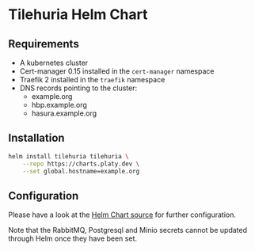 <!-- TODO rewrite -->

# Tilehuria Helm Chart

## Requirements

- A kubernetes cluster
- Cert-manager 0.15 installed in the `cert-manager` namespace
- Traefik 2 installed in the `traefik` namespace
- DNS records pointing to the cluster:
  - example.org
  - hbp.example.org
  - hasura.example.org

## Installation

```sh
helm install tilehuria tilehuria \
    --repo https://charts.platy.dev \
    --set global.hostname=example.org
```

## Configuration

Please have a look at the [Helm Chart source](https://github.com/platyplus/charts/tree/master/source/tilehuria) for further configuration.

Note that the RabbitMQ, Postgresql and Minio secrets cannot be updated through Helm once they have been set.
